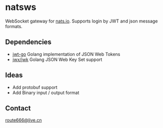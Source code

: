 # natsws

WebSocket gateway for [nats.io](http://nats.io/). Supports login by JWT and json message formats.

## Dependencies

- [jwt-go](https://github.com/dgrijalva/jwt-go) Golang implementation of JSON Web Tokens
- [jwx/jwk](https://github.com/lestrrat-go/jwx/jwk) Golang JSON Web Key Set support

## Ideas

- Add protobuf support
- Add Binary input / output format

## Contact

<route666@live.cn>
